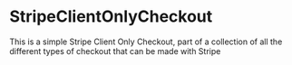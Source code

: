 # StripeClientOnlyCheckout
This is a simple Stripe Client Only Checkout, part of a collection of all the different types of checkout that can be made with Stripe
